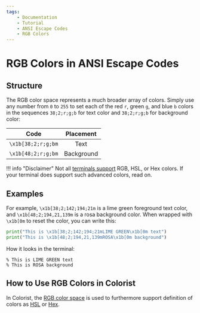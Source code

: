 ```yaml
---
tags:
    - Documentation
    - Tutorial
    - ANSI Escape Codes
    - RGB Colors
---
```


# RGB Colors in ANSI Escape Codes
## Structure
The RGB color space represents a much broader array of colors. Simply use any number from `0` to `255` to set each of the red `r`, green `g`, and blue `b` colors in the sequences `38;2;r;g;b` for text color and `38;2;r;g;b` for background color:

| Code               | Placement  |
| :----------------: | :--------: |
| `\x1b[38;2;r;g;bm` | Text       |
| `\x1b[48;2;r;g;bm` | Background |

!!! info "Disclaimer"
    Not all [terminals support](../user-guide/materials/terminal-support.md) RGB, HSL, or Hex colors. If your terminal does support such advanced colors, read on.

## Examples
For example, `\x1b[38;2;142;194;21m` is a lime green foreground text color, and `\x1b[48;2;194,21,139m` is a rosa background color. When wrapped with `\x1b[0m` to reset the color, you can write this:

```python
print("This is \x1b[38;2;142;194;21mLIME GREEN\x1b[0m text")
print("This is \x1b[48;2;194,21,139mROSA\x1b[0m background")
```

How it looks in the terminal:

<pre><code>% This is <span class="extended-colors" style="--fg-color: #8ec215;">LIME GREEN</span> text
% This is <span class="extended-colors" style="--bg-color: #c2158b;">ROSA</span> background</code></pre>

## How to Use RGB Colors in Colorist
In Colorist, the [RGB color space](../user-guide/extended-colors/rgb.md) is used to furthermore support definition of colors as [HSL](../user-guide/extended-colors/hsl.md) or [Hex](../user-guide/extended-colors/hex.md).

